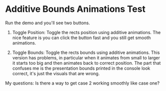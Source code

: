 #  Additive Bounds Animations Test

Run the demo and you'll see two buttons.

1. Toggle Position: Toggle the rects position using additive animations. The nice feature is you can click the button fast and you still get smooth animations.

2. Toggle Bounds: Toggle the rects bounds using additive animations. This version has problems, in particular when it animates from small to larger it starts too big and then animates back to correct position. The part that confuses me is the presentation bounds printed in the console look correct, it's just the visuals that are wrong.

My questions: Is there a way to get case 2 working smoothly like case one?

